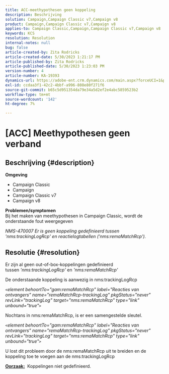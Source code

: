 ```yaml
---
title: ACC-meethypothesen geen koppeling
description: Beschrijving
solution: Campaign,Campaign Classic v7,Campaign v8
product: Campaign,Campaign Classic v7,Campaign v8
applies-to: Campaign Classic,Campaign,Campaign Classic v7,Campaign v8
keywords: KCS
resolution: Resolution
internal-notes: null
bug: false
article-created-by: Zita Rodricks
article-created-date: 5/30/2023 1:21:17 PM
article-published-by: Zita Rodricks
article-published-date: 5/30/2023 1:23:03 PM
version-number: 4
article-number: KA-19393
dynamics-url: https://adobe-ent.crm.dynamics.com/main.aspx?forceUCI=1&pagetype=entityrecord&etn=knowledgearticle&id=17b060d9-ecfe-ed11-8f6e-6045bd0063aa
exl-id: ccdaa3f1-42c2-4bbf-a996-808e80f271f6
source-git-commit: b65c5d951354da79e34a5d2ef2e4abc5859523b2
workflow-type: tm+mt
source-wordcount: '142'
ht-degree: 7%

---
```


# [ACC] Meethypothesen geen verband

## Beschrijving {#description}

<b>Omgeving</b>
- Campaign Classic
- Campaign
- Campaign Classic v7
- Campaign v8

<b>Problemen/symptomen</b><br>Bij het maken van meethypothesen in Campaign Classic, wordt de onderstaande fout weergegeven

*NMS-470007 Er is geen koppeling gedefinieerd tussen &#39;nms:trackingLogRcp&#39; en reactielogtabellen (&#39;nms:remaMatchRcp&#39;).*

## Resolutie {#resolution}


Er zijn al geen out-of-box-koppelingen gedefinieerd tussen *&#39;nms:trackingLogRcp&#39;* en *&#39;nms:remaMatchRcp&#39;*

De onderstaande koppeling is aanwezig in nms:trackingLogRcp

*`<`element behoortTo=&quot;gam:remaMatchRcp&quot; label=&quot;Reacties van ontvangers&quot; name=&quot;remaMatchRcp-trackingLog&quot; pkgStatus=&quot;never&quot; revLink=&quot;trackingLog&quot; target=&quot;nms:remaMatchRcp&quot; type=&quot;link&quot; unbound=&quot;true&quot;`>`*

Nochtans in nms:remaMatchRcp, is er een samengestelde sleutel.

*`<`element behoortTo=&quot;gam:remaMatchRcp&quot; label=&quot;Reacties van ontvangers&quot; name=&quot;remaMatchRcp-trackingLog&quot; pkgStatus=&quot;never&quot; revLink=&quot;trackingLog&quot; target=&quot;nms:remaMatchRcp&quot; type=&quot;link&quot; unbound=&quot;true&quot;`>`*

U lost dit probleem door de nms:remaMatchRcp uit te breiden en de koppeling toe te voegen aan de nms:trackingLogRcp



<b><u>Oorzaak:</u></b>  Koppelingen niet gedefinieerd.
